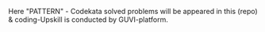 Here "PATTERN" - Codekata solved problems will be appeared in this (repo) & coding-Upskill is conducted by GUVI-platform.

